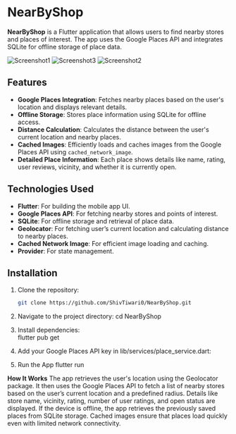 # NearByShop

**NearByShop** is a Flutter application that allows users to find nearby stores and places of interest. The app uses the Google Places API and integrates SQLite for offline storage of place data.

![Screenshot1](assets/screenshot1.jpg)    ![Screenshot3](assets/screenshot3.jpg)
![Screenshot2](assets/screenshot2.jpg)


## Features

- **Google Places Integration**: Fetches nearby places based on the user's location and displays relevant details.
- **Offline Storage**: Stores place information using SQLite for offline access.
- **Distance Calculation**: Calculates the distance between the user's current location and nearby places.
- **Cached Images**: Efficiently loads and caches images from the Google Places API using `cached_network_image`.
- **Detailed Place Information**: Each place shows details like name, rating, user reviews, vicinity, and whether it is currently open.
  
## Technologies Used

- **Flutter**: For building the mobile app UI.
- **Google Places API**: For fetching nearby stores and points of interest.
- **SQLite**: For offline storage and retrieval of place data.
- **Geolocator**: For fetching user’s current location and calculating distance to nearby places.
- **Cached Network Image**: For efficient image loading and caching.
- **Provider**: For state management.

## Installation

1. Clone the repository:
   ```bash
   git clone https://github.com/ShivTiwari0/NearByShop.git

2. Navigate to the project directory:
  cd NearByShop

3. Install dependencies:   
  flutter pub get



4. Add your Google Places API key in lib/services/place_service.dart:

5. Run the App 
  flutter run

**How It Works**
The app retrieves the user's location using the Geolocator package.
It then uses the Google Places API to fetch a list of nearby stores based on the user’s current location and a predefined radius.
Details like store name, vicinity, rating, number of user ratings, and open status are displayed.
If the device is offline, the app retrieves the previously saved places from SQLite storage.
Cached images ensure that places load quickly even with limited network connectivity.